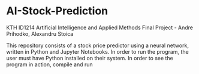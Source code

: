# AI-Stock-Prediction
KTH ID1214 Artificial Intelligence and Applied Methods Final Project - Andre Prihodko, Alexandru Stoica

This repository consists of a stock price predictor using a neural network, written in Python and Jupyter Notebooks. In order to run the program, the user must have Python installed on their system. In order to see the program in action, compile and run 
